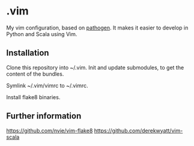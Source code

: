 # .vim

My vim configuration, based on [pathogen](https://github.com/tpope/vim-pathogen). It makes it easier to develop in Python and Scala using Vim.

## Installation

Clone this repository into ~/.vim. Init and update submodules, to get the content of the bundles.

Symlink ~/.vim/vimrc to ~/.vimrc.

Install flake8 binaries.

## Further information

https://github.com/nvie/vim-flake8
https://github.com/derekwyatt/vim-scala
